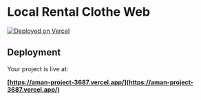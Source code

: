 # Local Rental Clothe Web

[![Deployed on Vercel](https://img.shields.io/badge/Deployed%20on-Vercel-black?style=for-the-badge&logo=vercel)](aman-project-3687-rambafr5a-amans-projects-d8869e05.vercel.app)




## Deployment

Your project is live at:

**[https://aman-project-3687.vercel.app/](https://aman-project-3687.vercel.app/)**
